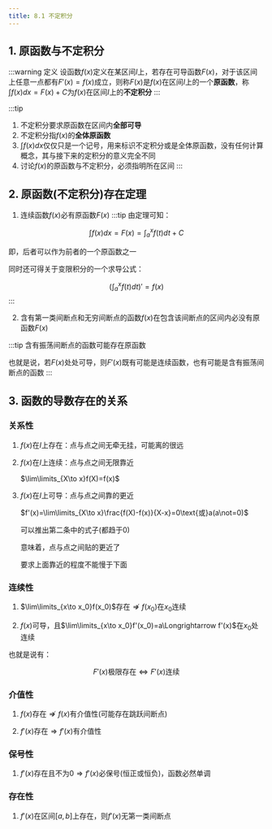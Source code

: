 ```yaml
---
title: 8.1 不定积分
---
```


## 1. 原函数与不定积分

:::warning 定义
设函数$f(x)$定义在某区间$I$上，若存在可导函数$F(x)$，对于该区间上任意一点都有$F'(x)=f(x)$成立，则称$F(x)$是$f(x)$在区间$I$上的一个**原函数**，称$\int f(x)dx=F(x)+C$为$f(x)$在区间$I$上的**不定积分**
:::

:::tip
1. 不定积分要求原函数在区间内**全部可导**
2. 不定积分指$f(x)$的**全体原函数**
3. $\int f(x)dx$仅仅只是一个记号，用来标识不定积分或是全体原函数，没有任何计算概念，其与接下来的定积分的意义完全不同
4. 讨论$f(x)$的原函数与不定积分，必须指明所在区间
:::

## 2. 原函数(不定积分)存在定理

1. 连续函数$f(x)$必有原函数$F(x)$
:::tip
由定理可知：

$$\int f(x)dx=F(x)=\int_a^x f(t)dt+C$$

即，后者可以作为前者的一个原函数之一

同时还可得关于变限积分的一个求导公式：

$$(\int_a^x f(t)dt)'=f(x)$$
:::

2. 含有第一类间断点和无穷间断点的函数$f(x)$在包含该间断点的区间内必没有原函数$F(x)$

:::tip
含有振荡间断点的函数可能存在原函数

也就是说，若$F(x)$处处可导，则$F'(x)$既有可能是连续函数，也有可能是含有振荡间断点的函数
:::

## 3. 函数的导数存在的关系

### **关系性**

1. $f(x)$在$I$上存在：点与点之间无牵无挂，可能离的很远

2. $f(x)$在$I$上连续：点与点之间无限靠近

    $\lim\limits_{X\to x}f(X)=f(x)$

3. $f(x)$在$I$上可导：点与点之间靠的更近

    $f'(x)=\lim\limits_{X\to x}\frac{f(X)-f(x)}{X-x}=0\text{或}a(a\not=0)$

    可以推出第二条中的式子(都趋于0)

    意味着，点与点之间贴的更近了

    要求上面靠近的程度不能慢于下面

### **连续性**

1. $\lim\limits_{x\to x_0}f(x_0)$存在$\not\Longrightarrow f(x_0)$在$x_0$连续

2. $f(x)$可导，且$\lim\limits_{x\to x_0}f'(x_0)=a\Longrightarrow f'(x)$在$x_0$处连续

也就是说有：

$$F'(x)\text{极限存在}\Longleftrightarrow F'(x)\text{连续}$$

### **介值性**

1. $f(x)$存在$\not\Longrightarrow f(x)$有介值性(可能存在跳跃间断点)

2. $f'(x)$存在$\Longrightarrow f'(x)$有介值性

### **保号性**

1. $f'(x)$存在且不为0$\Longrightarrow f'(x)$必保号(恒正或恒负)，函数必然单调


### **存在性**

1. $f'(x)$在区间$[a,b]$上存在，则$f'(x)$无第一类间断点

